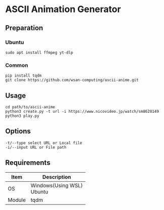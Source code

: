 # ASCII Animation Generator

## Preparation

### Ubuntu

```shellscript
sudo apt install ffmpeg yt-dlp
```

### Common

```shellscript
pip install tqdm
git clone https://github.com/wsan-computing/ascii-anime.git
```

## Usage

```shellscript
cd path/to/ascii-anime
python3 create.py -t url -i https://www.nicovideo.jp/watch/sm8628149
python3 play.py
```

## Options

```text
-t/--type select URL or Local file
-i/--input URL or File path
```

## Requirements

| Item | Description |
| --- | --- |
| OS | Windows(Using WSL)<br>Ubuntu |
| Module | tqdm |
